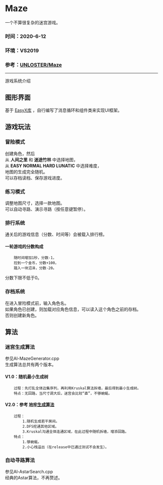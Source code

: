 # Maze
一个不算很复杂的迷宫游戏。
### 时间：2020-6-12
### 环境：VS2019
### 参考：[UNLOSTER/Maze](https://github.com/UNLOSTER/Maze)
***
游戏系统介绍
## 图形界面
基于 [EasyX库](https://easyx.cn/) ，自行编写了消息循环和组件类来实现UI框架。
## 游戏玩法
### 冒险模式
创建角色，然后  
从 **人间之里** 和 **迷途竹林** 中选择地图，  
从 **EASY NORMAL HARD LUNATIC** 中选择难度，  
地图的生成完全随机。  
可以存档读档、保存游戏进度。
### 练习模式
调整地图尺寸，选择一款地图。  
可以自动寻路、演示寻路（按任意键暂停）。
### 排行系统
通关后的游戏信息（分数、时间等）会被载入排行榜。  
  
#### 一轮游戏的分数构成  
        随时间增加1秒，分数-1，  
        捡到一个金币，分数+100，  
        踏入一块沼泽，分数-20。  
分数下限不低于0。  
### 存档系统
在进入冒险模式前，输入角色名。  
如果角色已创建，则加载对应角色信息，可以读入这个角色之前的存档。  
否则创建新角色。
## 算法
### 迷宫生成算法
参见Al-MazeGenerator.cpp  
生成算法总共有两个版本。  
#### V1.0：随机最小生成树  
        过程：先打乱全体边集序列，再利用Kruskal算法拆墙，最后得到最小生成树。  
        特点：无回路，当尺寸调大后，迷宫会比较“直”，不够蜿蜒。  
#### V2.0：参考 [地牢生成算法](https://indienova.com/indie-game-development/rooms-and-mazes-a-procedural-dungeon-generator/)  
        过程：  
            1.随机生成若干房间。  
            2.DFS挖通其他区域。  
            3.Kruskal沟通全体连通区域，在此过程中随机拆墙，增添回路。   
        特点：  
            1.够蜿蜒。  
            2.小心栈溢出（在release中已通过测试不会发生）。    
### 自动寻路算法
参见Al-AstarSearch.cpp  
经典的Astar算法，不再赘述。
